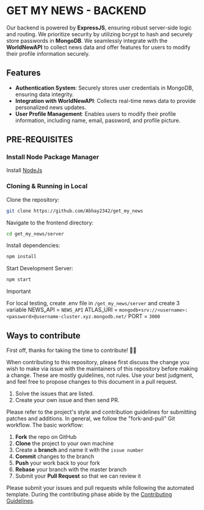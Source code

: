 # GET MY NEWS - BACKEND

Our backend is powered by **ExpressJS**, ensuring robust server-side logic and routing. We prioritize security by utilizing bcrypt to hash and securely store passwords in **MongoDB**. We seamlessly integrate with the **WorldNewAPI** to collect news data and offer features for users to modify their profile information securely.

## Features

- **Authentication System**: Securely stores user credentials in MongoDB, ensuring data integrity.
- **Integration with WorldNewAPI**: Collects real-time news data to provide personalized news updates.
- **User Profile Management**: Enables users to modify their profile information, including name, email, password, and profile picture.

## PRE-REQUISITES

### Install Node Package Manager

Install [NodeJs](https://nodejs.org/en/download)

### Cloning & Running in Local

Clone the repository:

```bash
git clone https://github.com/Abhay2342/get_my_news
```

Navigate to the frontend directory:

```bash
cd get_my_news/server
```

Install dependencies:

```bash
npm install
```

Start Development Server:

```bash
npm start
```

> [!IMPORTANT]  
> For local testing, create .env file in `/get_my_news/server` and create 3 variable
> NEWS_API = `NEWS_API`
> ATLAS_URI = `mongodb+srv://<username>:<password>@username-cluster.xyz.mongodb.net/`
> PORT = `3000`

## Ways to contribute

First off, thanks for taking the time to contribute! 🎉🎉

When contributing to this repository, please first discuss the change you wish to make via issue with the maintainers of this repository before making a change. These are mostly guidelines, not rules. Use your best judgment, and feel free to propose changes to this document in a pull request.

1. Solve the issues that are listed.
2. Create your own issue and then send PR.

Please refer to the project's style and contribution guidelines for submitting patches and additions. In general, we follow the "fork-and-pull" Git workflow. The basic workflow:

1. **Fork** the repo on GitHub
2. **Clone** the project to your own machine
3. Create a **branch** and name it with the `issue number`
4. **Commit** changes to the branch
5. **Push** your work back to your fork
6. **Rebase** your branch with the master branch
7. Submit your **Pull Request** so that we can review it

Please submit your issues and pull requests while following the automated template. During the contributing phase abide by the [Contributing Guidelines](https://github.com/Abhay2342/get_my_news/blob/master/CONTRIBUTING.md).
